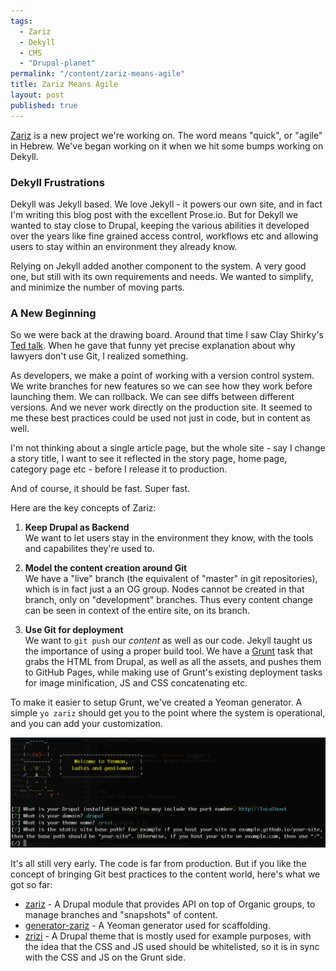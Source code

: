 ```yaml
---
tags:
  - Zariz
  - Dekyll
  - CMS
  - "Drupal-planet"
permalink: "/content/zariz-means-agile"
title: Zariz Means Agile
layout: post
published: true
---
```


[Zariz](https://github.com/Gizra/zariz) is a new project we're working on. The word means "quick", or "agile" in Hebrew. We've began working on it when we hit some bumps working on Dekyll.

### Dekyll Frustrations

Dekyll was Jekyll based. We love Jekyll - it powers our own site, and in fact I'm writing this blog post with the excellent Prose.io. But for Dekyll we wanted to stay close to Drupal, keeping the various abilities it developed over the years like fine grained access control, workflows etc and allowing users to stay within an environment they already know.

Relying on Jekyll added another component to the system. A very good one, but still with its own requirements and needs. We wanted to simplify, and minimize the number of moving parts.

### A New Beginning

So we were back at the drawing board. Around that time I saw Clay Shirky's [Ted talk](http://www.ted.com/talks/clay_shirky_how_the_internet_will_one_day_transform_government.html). When he gave that funny yet precise explanation about why lawyers don't use Git, I realized something.

<!-- more -->

As developers, we make a point of working with a version control system. We write branches for new features so we can see how they work before launching them. We can rollback. We can see diffs between different versions. And we never work directly on the production site. It seemed to me these best practices could be used not just in code, but in content as well.

I'm not thinking about a single article page, but the whole site - say I change a story title, I want to see it reflected in the story page, home page, category page etc - before I release it to production.

And of course, it should be fast. Super fast.

Here are the key concepts of Zariz:

1) __Keep Drupal as Backend__  
We want to let users stay in the environment they know, with the tools and capabilites they're used to.

2) __Model the content creation around Git__  
We have a "live" branch (the equivalent of "master" in git repositories), which is in fact just a an OG group. Nodes cannot be created in that branch, only on "development" branches. Thus every content change can be seen in context of the entire site, on its branch.

3) __Use Git for deployment__  
We want to ``git push`` our _content_ as well as our code. Jekyll taught us the importance of using a proper build tool. We have a [Grunt](http://gruntjs.com/) task that grabs the HTML from Drupal, as well as all the assets, and pushes them to GitHub Pages, while making use of Grunt's existing deployment tasks for image minification, JS and CSS concatenating etc.

To make it easier to setup Grunt, we've created a Yeoman generator. A simple ``yo zariz`` should get you to the point where the system is operational, and you can add your customization.

![](/assets/images/posts/zariz/generator-zariz.jpg)

It's all still very early. The code is far from production. But if you like the concept of bringing Git best practices to the content world, here's what we got so far:

* [zariz](https://github.com/Gizra/zariz) - A Drupal module that provides API on top of Organic groups, to manage branches and "snapshots" of content.
* [generator-zariz](https://npmjs.org/package/generator-zariz) - A Yeoman generator used for scaffolding.
* [zrizi](https://github.com/Gizra/zrizi) - A Drupal theme that is mostly used for example purposes, with the idea that the CSS and JS used should be whitelisted, so it is in sync with the CSS and JS on the Grunt side.
